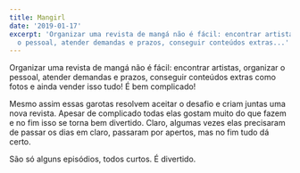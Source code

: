 ```yaml
---
title: Mangirl
date: '2019-01-17'
excerpt: 'Organizar uma revista de mangá não é fácil: encontrar artistas, organizar
  o pessoal, atender demandas e prazos, conseguir conteúdos extras...'
---
```




Organizar uma revista de mangá não é fácil: encontrar artistas, organizar o pessoal, atender demandas e prazos, conseguir conteúdos extras como fotos e ainda vender isso tudo! É bem complicado!

Mesmo assim essas garotas resolvem aceitar o desafio e criam juntas uma nova revista. Apesar de complicado todas elas gostam muito do que fazem e no fim isso se torna bem divertido. Claro, algumas vezes elas precisaram de passar os dias em claro, passaram por apertos, mas no fim tudo dá certo.

São só alguns episódios, todos curtos. É divertido.
